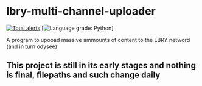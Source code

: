 # lbry-multi-channel-uploader
[![Total alerts](https://img.shields.io/lgtm/alerts/g/LBRY-Omnibus/lbry-multi-channel-uploader.svg?logo=lgtm&logoWidth=18)](https://lgtm.com/projects/g/LBRY-Omnibus/lbry-multi-channel-uploader/alerts/)
[![Language grade: Python](https://img.shields.io/lgtm/grade/python/g/LBRY-Omnibus/lbry-multi-channel-uploader.svg?logo=lgtm&logoWidth=18)]

A program to upooad massive ammounts of content to the LBRY netword (and in turn odysee)

## This project is still in its early stages and nothing is final, filepaths and such change daily